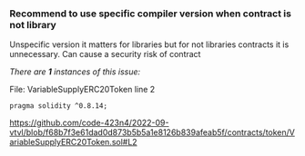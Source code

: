 ### Recommend to use specific compiler version when contract is not library 

Unspecific version it matters for libraries but for not libraries contracts it is unnecessary. Can cause a security risk of contract

_There are **1** instances of this issue:_

File: VariableSupplyERC20Token line 2

```
pragma solidity ^0.8.14;
```

https://github.com/code-423n4/2022-09-vtvl/blob/f68b7f3e61dad0d873b5b5a1e8126b839afeab5f/contracts/token/VariableSupplyERC20Token.sol#L2